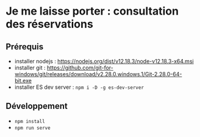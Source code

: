 # Je me laisse porter : consultation des réservations

## Prérequis
  
- installer nodejs : https://nodejs.org/dist/v12.18.3/node-v12.18.3-x64.msi
- installer git : https://github.com/git-for-windows/git/releases/download/v2.28.0.windows.1/Git-2.28.0-64-bit.exe
- installer ES dev server : ``npm i -D -g es-dev-server``

## Développement

- ``npm install``
- ``npm run serve``
